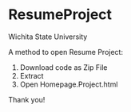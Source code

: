 # ResumeProject
Wichita State University

A method to open Resume Project:
1) Download code as Zip File
2) Extract
3) Open Homepage.Project.html

Thank you!
